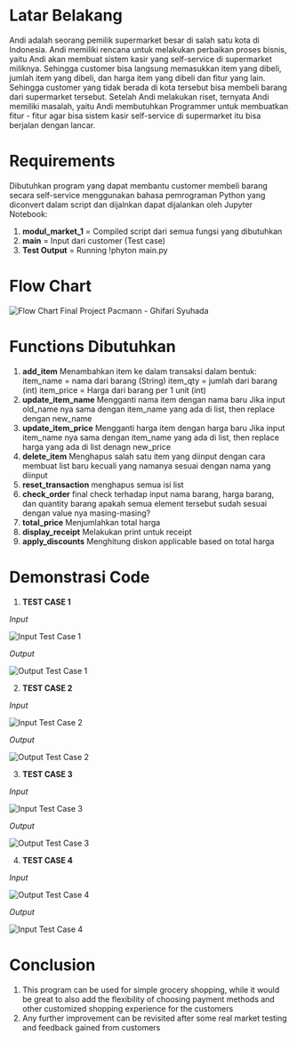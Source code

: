 # Latar Belakang
Andi adalah seorang pemilik supermarket besar di salah satu kota di Indonesia. Andi memiliki rencana untuk melakukan perbaikan proses bisnis, yaitu Andi akan membuat sistem kasir yang self-service di supermarket miliknya. Sehingga customer bisa langsung memasukkan item yang dibeli, jumlah item yang dibeli, dan harga item yang dibeli dan fitur yang lain.
Sehingga customer yang tidak berada di kota tersebut bisa membeli barang dari supermarket tersebut. Setelah Andi melakukan riset, ternyata Andi memiliki masalah, yaitu Andi membutuhkan Programmer untuk membuatkan fitur - fitur agar bisa sistem kasir self-service di supermarket itu bisa berjalan dengan lancar.

# Requirements
Dibutuhkan program yang dapat membantu customer membeli barang secara self-service menggunakan bahasa pemrograman Python yang diconvert dalam script dan dijalnkan dapat dijalankan oleh Jupyter Notebook:
1. **modul_market_1** = 
Compiled script dari semua fungsi yang dibutuhkan
2. **main** = 
Input dari customer (Test case)
3. **Test Output** = 
Running !phyton main.py

# Flow Chart
![Flow Chart Final Project Pacmann - Ghifari Syuhada](https://github.com/Moltan22/Super_cashier_ghifari/assets/145213849/d72e646d-0da9-45aa-bace-f3156dfe5676)


# Functions Dibutuhkan
1. **add_item**
    Menambahkan item ke dalam transaksi dalam bentuk:
    item_name = nama dari barang (String)
    item_qty = jumlah dari barang (int)
    item_price = Harga dari barang per 1 unit (int)
2. **update_item_name**
    Mengganti nama item dengan nama baru
    Jika input old_name nya sama dengan item_name yang ada di list, then replace dengan new_name 
3. **update_item_price**
    Mengganti harga item dengan harga baru
    Jika input item_name nya sama dengan item_name yang ada di list, then replace harga yang ada di list denagn new_price
4. **delete_item**
    Menghapus salah satu item yang diinput dengan cara membuat list baru
    kecuali yang namanya sesuai dengan nama yang diinput
6. **reset_transaction**
    menghapus semua isi list
8. **check_order**
    final check terhadap input nama barang, harga barang, dan quantity barang
    apakah semua element tersebut sudah sesuai dengan value nya masing-masing?
10. **total_price**
    Menjumlahkan total harga
12. **display_receipt**
    Melakukan print untuk receipt
14. **apply_discounts**
    Menghitung diskon applicable based on total harga

# Demonstrasi Code
1. **TEST CASE 1**

_Input_

![Input Test Case 1](https://github.com/Moltan22/Super_cashier_ghifari/assets/145213849/0e1a3339-c711-4ace-9f26-84287ae06502)


_Output_

![Output Test Case 1](https://github.com/Moltan22/Super_cashier_ghifari/assets/145213849/d01204ee-580c-4704-9066-82d064232140)


2. **TEST CASE 2**

_Input_

![Input Test Case 2](https://github.com/Moltan22/Super_cashier_ghifari/assets/145213849/81d58c82-fd17-413a-9888-afee5047aa68)


_Output_

![Output Test Case 2](https://github.com/Moltan22/Super_cashier_ghifari/assets/145213849/b2bf9158-b45a-40d9-9885-2606561f549b)


3. **TEST CASE 3**

_Input_

![Input Test Case 3](https://github.com/Moltan22/Super_cashier_ghifari/assets/145213849/c9a02095-a007-490f-9d18-f3d53a00541c)


_Output_

![Output Test Case 3](https://github.com/Moltan22/Super_cashier_ghifari/assets/145213849/ab0ec305-12f5-4fd8-9045-4766d09b491a)


4. **TEST CASE 4**

_Input_

![Output Test Case 4](https://github.com/Moltan22/Super_cashier_ghifari/assets/145213849/96a3a1a2-7228-4479-80c5-b91cb374ca97)


_Output_

![Input Test Case 4](https://github.com/Moltan22/Super_cashier_ghifari/assets/145213849/8c56e30d-ad78-4d48-a1cf-a25dc44c0892)

# Conclusion
1. This program can be used for simple grocery shopping, while it would be great to also add the flexibility of choosing payment methods and other customized shopping experience for the customers
2. Any further improvement can be revisited after some real market testing and feedback gained from customers
